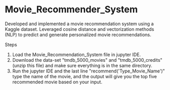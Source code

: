 # Movie_Recommender_System

Developed and implemented a movie recommendation system using a
Kaggle dataset. Leveraged cosine distance and vectorization methods (NLP)
to predict and generate personalized movie recommendations.

Steps
1. Load the Movie_Recommendation_System file in jupyter IDE.
2. Download the data-set "tmdb_5000_movies" and "tmdb_5000_credits" (unzip this file) and make sure everything is in the same directory.
3. Run the jupyter IDE and the last line "recommend('Type_Movie_Name')" type the name of the movie, and the output will give you the top five recommended movie based on your input.
